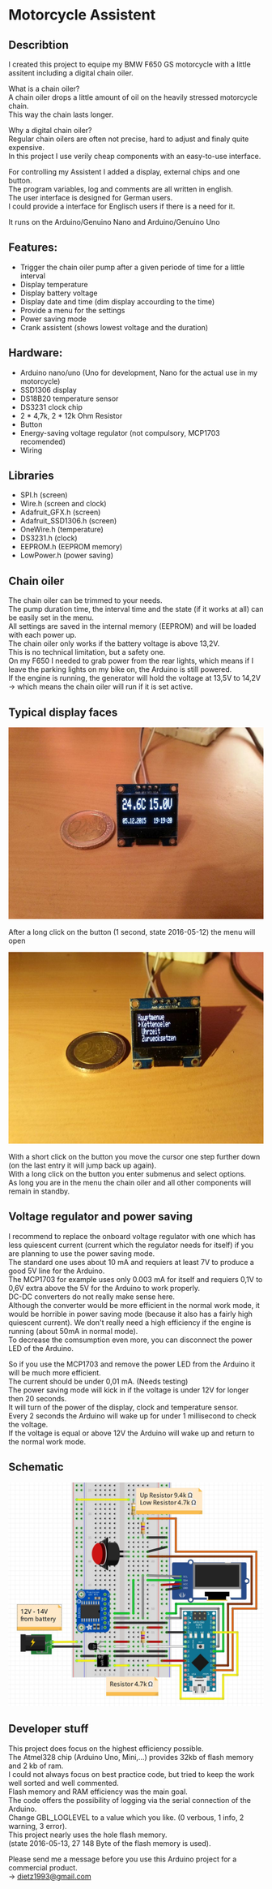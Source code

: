 # Motorcycle Assistent

## Describtion
I created this project to equipe my BMW F650 GS motorcycle with a little assitent including a digital chain oiler.<br />

What is a chain oiler? <br />
A chain oiler drops a little amount of oil on the heavily stressed motorcycle chain.<br />
This way the chain lasts longer. <br />

Why a digital chain oiler? <br />
Regular chain oilers are often not precise, hard to adjust and finaly quite expensive.<br />
In this project I use verily cheap components with an easy-to-use interface.<br />

For controlling my Assistent I added a display, external chips and one button.<br />
The program variables, log and comments are all written in english.<br />
The user interface is designed for German users.<br />
I could provide a interface for Englisch users if there is a need for it.<br />

It runs on the Arduino/Genuino Nano and Arduino/Genuino Uno<br />

## Features:
+ Trigger the chain oiler pump after a given periode of time for a little interval
+ Display temperature
+ Display battery voltage
+ Display date and time (dim display accourding to the time)
+ Provide a menu for the settings
+ Power saving mode
+ Crank assistent (shows lowest voltage and the duration)

## Hardware:
+ Arduino nano/uno   (Uno for development, Nano for the actual use in my motorcycle)
+ SSD1306 display
+ DS18B20 temperature sensor
+ DS3231 clock chip
+ 2 * 4,7k, 2 * 12k Ohm Resistor
+ Button
+ Energy-saving voltage regulator (not compulsory, MCP1703 recomended)
+ Wiring

## Libraries
+ SPI.h (screen)
+ Wire.h (screen and clock)
+ Adafruit_GFX.h (screen)
+ Adafruit_SSD1306.h (screen)
+ OneWire.h (temperature)
+ DS3231.h (clock)
+ EEPROM.h (EEPROM memory)
+ LowPower.h (power saving)



## Chain oiler
The chain oiler can be trimmed to your needs.<br />
The pump duration time, the interval time and the state (if it works at all) can be easily set in the menu.<br />
All settings are saved in the internal memory (EEPROM) and will be loaded with each power up.<br />
The chain oiler only works if the battery voltage is above 13,2V.<br />
This is no technical limitation, but a safety one.<br />
On my F650 I needed to grab power from the rear lights, which means if I leave the parking lights on my bike on, the Arduino is still powered.<br />
If the engine is running, the generator will hold the voltage at 13,5V to 14,2V -> which means the chain oiler will run if it is set active.<br />

## Typical display faces
![Alt text](/img/mainPage.jpg?raw=true "Main page")

After a long click on the button (1 second, state 2016-05-12) the menu will open

![Alt text](/img/mainMenu.jpg?raw=true "Main menu")

With a short click on the button you move the cursor one step further down (on the last entry it will jump back up again).<br />
With a long click on the button you enter submenus and select options.<br />
As long you are in the menu the chain oiler and all other components will remain in standby.<br />

## Voltage regulator and power saving
I recommend to replace the onboard voltage regulator with one which has less quiescent current (current which the regulator needs for itself) if you are planning to use the power saving mode. <br />
The standard one uses about 10 mA and requiers at least 7V to produce a good 5V line for the Arduino. <br />
The MCP1703 for example uses only 0.003 mA for itself and requiers 0,1V to 0,6V extra above the 5V for the Arduino to work properly. <br />
DC-DC converters do not really make sense here.<br />
Although the converter would be more efficient in the normal work mode, it would be horrible in power saving mode (because it also has a fairly high quiescent current). We don't really need a high efficiency if the engine is running (about 50mA in normal mode). <br />
To decrease the comsumption even more, you can disconnect the power LED of the Arduino.<br />

So if you use the MCP1703 and remove the power LED from the Arduino it will be much more efficient.<br />
The current should be under 0,01 mA. (Needs testing)<br />
The power saving mode will kick in if the voltage is under 12V for longer then 20 seconds.<br />
It will turn of the power of the display, clock and temperature sensor.<br />
Every 2 seconds the Arduino will wake up for under 1 millisecond to check the voltage.<br />
If the voltage is equal or above 12V the Arduino will wake up and return to the normal work mode.<br />

## Schematic

![Alt text](/img/fritzingScreenshot.jpg?raw=true "Fritzing Schematic") <br />


## Developer stuff
This project does focus on the highest efficiency possible.<br />
The Atmel328 chip (Arduino Uno, Mini,...) provides 32kb of flash memory and 2 kb of ram.<br />
I could not always focus on best practice code, but tried to keep the work well sorted and well commented.<br />
Flash memory and RAM efficiency was the main goal.<br />
The code offers the possibility of logging via the serial connection of the Arduino.<br />
Change GBL_LOGLEVEL to a value which you like. (0 verbous, 1 info, 2 warning, 3 error).<br />
This project nearly uses the hole flash memory.<br />
(state 2016-05-13, 27 148 Byte of the flash memory is used).<br />

Please send me a message before you use this Arduino project for a commercial product.<br />
-> dietz1993@gmail.com

